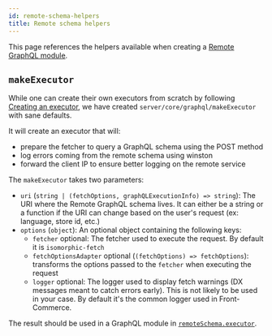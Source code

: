 ```yaml
---
id: remote-schema-helpers
title: Remote schema helpers
---
```


This page references the helpers available when creating a [Remote GraphQL module](/docs/reference/graphql-module-definition.html#executor-optional).

## `makeExecutor`

While one can create their own executors from scratch by following [Creating an executor](https://www.graphql-tools.com/docs/remote-schemas/#creating-an-executor), we have created `server/core/graphql/makeExecutor` with sane defaults.

It will create an executor that will:

* prepare the fetcher to query a GraphQL schema using the POST method
* log errors coming from the remote schema using winston
* forward the client IP to ensure better logging on the remote service

The `makeExecutor` takes two parameters:

* `uri` (`string | (fetchOptions, graphQLExecutionInfo) => string`): The URI where the Remote GraphQL schema lives. It can either be a string or a function if the URI can change based on the user's request (ex: language, store id, etc.) 
* `options` (`object`): An optional object containing the following keys:
    * `fetcher` optional: The fetcher used to execute the request. By default it is `isomorphic-fetch`
    * `fetchOptionsAdapter` optional (`(fetchOptions) => fetchOptions`): transforms the options passed to the `fetcher` when executing the request
    * `logger` optional: The logger used to display fetch warnings (DX messages meant to catch errors early). This is not likely to be used in your case. By default it's the common logger used in Front-Commerce.

The result should be used in a GraphQL module in [`remoteSchema.executor`](/docs/reference/graphql-module-definition.html#executor-optional).